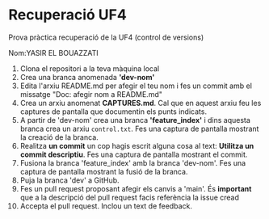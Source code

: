 
# Recuperació UF4
Prova pràctica recuperació de la UF4 (control de versions)

Nom:YASIR EL BOUAZZATI

1. Clona el repositori a la teva màquina local
2. Crea una branca anomenada **'dev-nom'**
3. Edita l'arxiu README.md per afegir el teu nom i fes un commit amb el missatge "Doc: afegir nom a README.md"
4. Crea un arxiu anomenat **CAPTURES.md**. Cal que en aquest arxiu feu les captures de pantalla que documentin els punts indicats.
5. A partir de 'dev-nom' crea una branca **'feature_index'** i dins aquesta branca crea un arxiu `control.txt`. Fes una captura de pantalla mostrant la creació de la branca.
6. Realitza **un commit** un cop hagis escrit alguna cosa al text: **Utilitza un commit descriptiu**. Fes una captura de pantalla mostrant el commit.
7. Fusiona la branca 'feature_index' amb la branca 'dev-nom'. Fes una captura de pantalla mostrant la fusió de la branca.
8. Puja la branca 'dev' a GitHub.
9. Fes un pull request proposant afegir els canvis a 'main'. És **important** que a la descripció del pull request facis referència la issue cread
10. Accepta el pull request. Inclou un text de feedback.